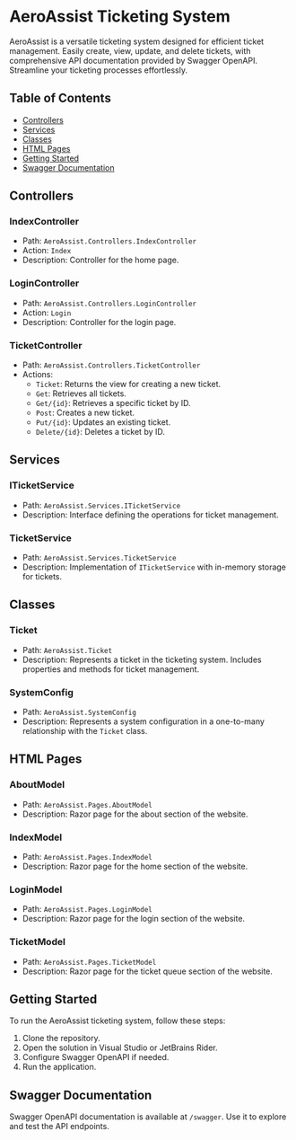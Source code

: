 # AeroAssist Ticketing System

AeroAssist is a versatile ticketing system designed for efficient ticket management. Easily create, view, update, and 
delete tickets, with comprehensive API documentation provided by Swagger OpenAPI. Streamline your ticketing processes 
effortlessly.

## Table of Contents

- [Controllers](#controllers)
- [Services](#services)
- [Classes](#classes)
- [HTML Pages](#html-pages)
- [Getting Started](#getting-started)
- [Swagger Documentation](#swagger-documentation)

## Controllers

### IndexController

- Path: `AeroAssist.Controllers.IndexController`
- Action: `Index`
- Description: Controller for the home page.

### LoginController

- Path: `AeroAssist.Controllers.LoginController`
- Action: `Login`
- Description: Controller for the login page.

### TicketController

- Path: `AeroAssist.Controllers.TicketController`
- Actions:
    - `Ticket`: Returns the view for creating a new ticket.
    - `Get`: Retrieves all tickets.
    - `Get/{id}`: Retrieves a specific ticket by ID.
    - `Post`: Creates a new ticket.
    - `Put/{id}`: Updates an existing ticket.
    - `Delete/{id}`: Deletes a ticket by ID.

## Services

### ITicketService

- Path: `AeroAssist.Services.ITicketService`
- Description: Interface defining the operations for ticket management.

### TicketService

- Path: `AeroAssist.Services.TicketService`
- Description: Implementation of `ITicketService` with in-memory storage for tickets.

## Classes

### Ticket

- Path: `AeroAssist.Ticket`
- Description: Represents a ticket in the ticketing system. Includes properties and methods for ticket management.

### SystemConfig

- Path: `AeroAssist.SystemConfig`
- Description: Represents a system configuration in a one-to-many relationship with the `Ticket` class.

## HTML Pages

### AboutModel

- Path: `AeroAssist.Pages.AboutModel`
- Description: Razor page for the about section of the website.

### IndexModel

- Path: `AeroAssist.Pages.IndexModel`
- Description: Razor page for the home section of the website.

### LoginModel

- Path: `AeroAssist.Pages.LoginModel`
- Description: Razor page for the login section of the website.

### TicketModel

- Path: `AeroAssist.Pages.TicketModel`
- Description: Razor page for the ticket queue section of the website.

## Getting Started

To run the AeroAssist ticketing system, follow these steps:

1. Clone the repository.
2. Open the solution in Visual Studio or JetBrains Rider.
3. Configure Swagger OpenAPI if needed.
4. Run the application.

## Swagger Documentation

Swagger OpenAPI documentation is available at `/swagger`. Use it to explore and test the API endpoints.
